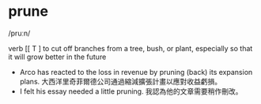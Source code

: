 # prune
/pruːn/

verb [\[ T \] 
to cut off branches from a tree, bush, or plant, especially so that it will grow better in the future

- Arco has reacted to the loss in revenue by pruning (back) its expansion plans.
大西洋里奇菲爾德公司通過縮減擴張計畫以應對收益虧損。
- I felt his essay needed a little pruning.
我認為他的文章需要稍作刪改。